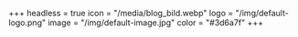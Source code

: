 +++
headless = true
icon = "/media/blog_bild.webp"
logo = "/img/default-logo.png"
image = "/img/default-image.jpg"
color = "#3d6a7f"
+++
